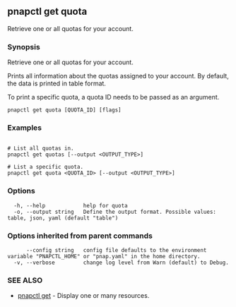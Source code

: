 ## pnapctl get quota

Retrieve one or all quotas for your account.

### Synopsis

Retrieve one or all quotas for your account.

Prints all information about the quotas assigned to your account.
By default, the data is printed in table format.

To print a specific quota, a quota ID needs to be passed as an argument.

```
pnapctl get quota [QUOTA_ID] [flags]
```

### Examples

```

# List all quotas in.
pnapctl get quotas [--output <OUTPUT_TYPE>]

# List a specific quota.
pnapctl get quota <QUOTA_ID> [--output <OUTPUT_TYPE>]
```

### Options

```
  -h, --help            help for quota
  -o, --output string   Define the output format. Possible values: table, json, yaml (default "table")
```

### Options inherited from parent commands

```
      --config string   config file defaults to the environment variable "PNAPCTL_HOME" or "pnap.yaml" in the home directory.
  -v, --verbose         change log level from Warn (default) to Debug.
```

### SEE ALSO

* [pnapctl get](pnapctl_get.md)	 - Display one or many resources.

